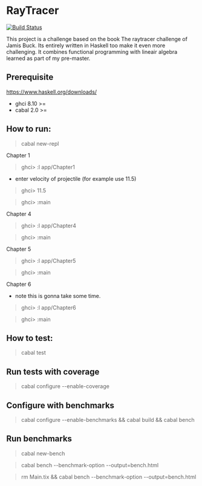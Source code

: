 # RayTracer
[![Build Status](https://travis-ci.com/twanbolwerkhan/haskell-raytracer-challenge.svg?branch=main)](https://travis-ci.com/twanbolwerkhan/haskell-raytracer-challenge)

This project is a challenge based on the book The raytracer challenge of Jamis Buck. Its entirely written in Haskell too make it even more challenging. It combines functional programming with lineair algebra learned as part of my pre-master.

## Prerequisite
https://www.haskell.org/downloads/
* ghci 8.10 >=
* cabal 2.0 >=

## How to run:

> cabal new-repl

 Chapter 1

> ghci> :l app/Chapter1

* enter velocity of projectile (for example use 11.5)

> ghci> 11.5

> ghci> :main

Chapter 4

> ghci> :l app/Chapter4

> ghci> :main


Chapter 5

> ghci> :l app/Chapter5

> ghci> :main


Chapter 6

* note this is gonna take some time.

> ghci> :l app/Chapter6

> ghci> :main

## How to test:

> cabal test

## Run tests with coverage
>  cabal configure --enable-coverage

## Configure with benchmarks

> cabal configure --enable-benchmarks && cabal build && cabal bench

## Run benchmarks

> cabal new-bench

> cabal bench --benchmark-option --output=bench.html

> rm Main.tix && cabal bench --benchmark-option --output=bench.html
